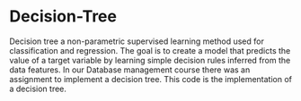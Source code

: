 # Decision-Tree
Decision tree a non-parametric supervised learning method used for classification and regression. The goal is to create a model that predicts the value of a target variable by learning simple decision rules inferred from the data features. In our Database management course there was an assignment to implement a decision tree. This code is the implementation of a decision tree. 
